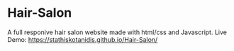 # Hair-Salon
A full responive hair salon website made with html/css and Javascript.
Live Demo: https://stathiskotanidis.github.io/Hair-Salon/

